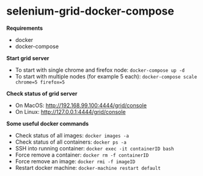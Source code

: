 # selenium-grid-docker-compose

**Requirements**
- docker
- docker-compose

**Start grid server**
- To start with single chrome and firefox node: `docker-compose up -d`
- To start with multiple nodes (for example 5 each): `docker-compose scale chrome=5 firefox=5`

**Check status of grid server**
- On MacOS: http://192.168.99.100:4444/grid/console
- On Linux: http://127.0.0.1:4444/grid/console

**Some useful docker commands**
- Check status of all images: `docker images -a`
- Check status of all containers: `docker ps -a`
- SSH into running container: `docker exec -it containerID bash`
- Force remove a container: `docker rm -f containerID`
- Force remove an image: `docker rmi -f imageID`
- Restart docker machine: `docker-machine restart default`
